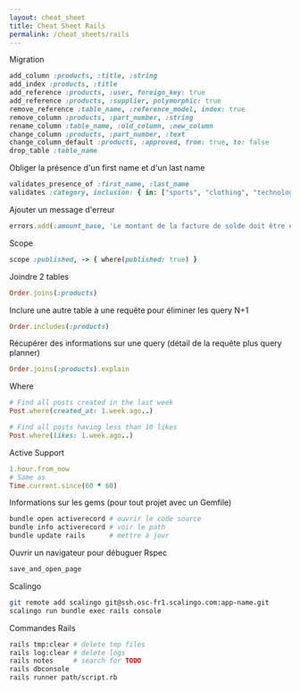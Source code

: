 ```yaml
---
layout: cheat_sheet
title: Cheat Sheet Rails
permalink: /cheat_sheets/rails
---
```


Migration

```ruby
add_column :products, :title, :string
add_index :products, :title
add_reference :products, :user, foreign_key: true
add_reference :products, :supplier, polymorphic: true
remove_reference :table_name, :reference_model, index: true
remove_column :products, :part_number, :string
rename_column :table_name, :old_column, :new_column
change_column :products, :part_number, :text
change_column_default :products, :approved, from: true, to: false
drop_table :table_name
```

Obliger la présence d'un first name et d'un last name

```ruby
validates_presence_of :first_name, :last_name
validates :category, inclusion: { in: ["sports", "clothing", "technology"] }
```

Ajouter un message d'erreur

```ruby
errors.add(:amount_base, 'Le montant de la facture de solde doit être égale au solde restant du devis')
```

Scope

```ruby
scope :published, -> { where(published: true) }
```

Joindre 2 tables

```ruby
Order.joins(:products)
```

Inclure une autre table à une requête pour éliminer les query N+1

```ruby
Order.includes(:products)
```

Récupérer des informations sur une query (détail de la requête plus query planner)

```ruby
Order.joins(:products).explain
```

Where

```ruby
# Find all posts created in the last week
Post.where(created_at: 1.week.ago..)

# Find all posts having less than 10 likes
Post.where(likes: 1.week.ago..)
```

Active Support

```ruby
1.hour.from_now
# Same as
Time.current.since(60 * 60)
```


Informations sur les gems (pour tout projet avec un Gemfile)

```bash
bundle open activerecord # ouvrir le code source
bundle info activerecord # voir le path
bundle update rails      # mettre à jour
```

Ouvrir un navigateur pour débuguer Rspec

```ruby
save_and_open_page
```

Scalingo

```bash
git remote add scalingo git@ssh.osc-fr1.scalingo.com:app-name.git
scalingo run bundle exec rails console
```

Commandes Rails

```bash
rails tmp:clear # delete tmp files
rails log:clear # delete logs
rails notes     # search for TODO
rails dbconsole
rails runner path/script.rb
```
